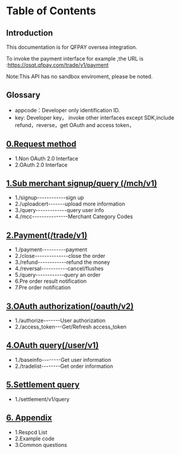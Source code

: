 # Table of Contents
## Introduction
This documentation is for QFPAY oversea integration.

To invoke the payment interface for example ,the URL is :https://osqt.qfpay.com/trade/v1/payment

Note:This API has no sandbox enviroment, please be noted.
## Glossary
* appcode：Developer only identification ID.
* key: Developer key， invoke other interfaces except SDK,include refund，reverse，get OAuth and access token，

## [0.Request method](https://github.com/linan0828/QFPAY_Oversea/blob/master/0_Request_method.md)     
* 1.Non OAuth 2.0 Interface 
* 2.OAuth 2.0 Interface    

## [1.Sub merchant signup/query (/mch/v1)](https://github.com/linan0828/QFPAY_Oversea/blob/master/1_signup.md)
* 1./signup------------sign up 
* 2./uploadcert-------upload more information 
* 3./query-------------query user info
* 4./mcc---------------Merchant Category Codes

##  [2.Payment(/trade/v1)](https://github.com/linan0828/QFPAY_Oversea/blob/master/2_payment.md)
* 1./payment----------payment
* 2./close--------------close the order
* 3./refund------------refund the money
* 4./reversal-----------cancel/flushes
* 5./query------------query an order
* 6.Pre order result notification
* 7.Pre order notification

## [3.OAuth authorization(/oauth/v2)](https://github.com/linan0828/QFPAY_Oversea/blob/master/3_OAuth%20authorization.md)
* 1./authorize-------User authorization
* 2./access_token---Get/Refresh access_token

## [4.OAuth query(/user/v1)](https://github.com/linan0828/QFPAY_Oversea/blob/master/4_Oauth_query.md)
* 1./baseinfo--------Get user information
* 2./tradelist--------Get order information

## [5.Settlement query](https://github.com/linan0828/QFPAY_Oversea/blob/master/5_settlement.md)
* 1./settlement/v1/query

## [6. Appendix](https://github.com/linan0828/QFPAY_Oversea/blob/master/appendix.md)
* 1.Respcd List
* 2.Example code
* 3.Common questions

